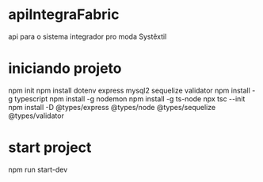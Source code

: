 # apiIntegraFabric
api para o sistema integrador pro moda Systêxtil

# iniciando projeto
npm init
npm install dotenv express mysql2 sequelize validator
npm install -g typescript
npm install -g nodemon
npm install -g ts-node
npx tsc --init
npm install -D @types/express @types/node @types/sequelize @types/validator
# start  project
npm run start-dev